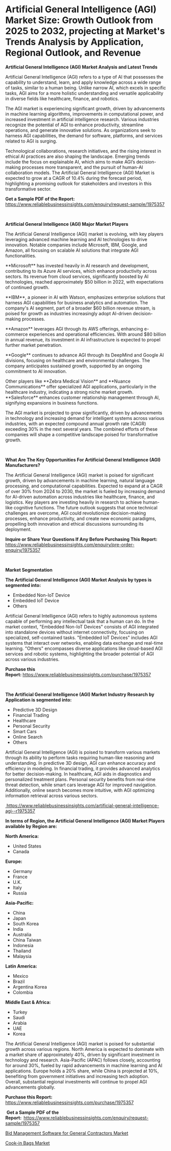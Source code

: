 <p><h1>Artificial General Intelligence (AGI) Market Size: Growth Outlook from 2025 to 2032, projecting at Market's Trends Analysis by Application, Regional Outlook, and Revenue</h1></p><p><strong>Artificial General Intelligence (AGI) Market Analysis and Latest Trends</strong></p>
<p><p>Artificial General Intelligence (AGI) refers to a type of AI that possesses the capability to understand, learn, and apply knowledge across a wide range of tasks, similar to a human being. Unlike narrow AI, which excels in specific tasks, AGI aims for a more holistic understanding and versatile applicability in diverse fields like healthcare, finance, and robotics.</p><p>The AGI market is experiencing significant growth, driven by advancements in machine learning algorithms, improvements in computational power, and increased investment in artificial intelligence research. Various industries recognize the potential of AGI to enhance productivity, streamline operations, and generate innovative solutions. As organizations seek to harness AGI capabilities, the demand for software, platforms, and services related to AGI is surging.</p><p>Technological collaborations, research initiatives, and the rising interest in ethical AI practices are also shaping the landscape. Emerging trends include the focus on explainable AI, which aims to make AGI’s decision-making processes more transparent, and the pursuit of human-AI collaboration models. The Artificial General Intelligence (AGI) Market is expected to grow at a CAGR of 10.4% during the forecast period, highlighting a promising outlook for stakeholders and investors in this transformative sector.</p></p>
<p><strong>Get a Sample PDF of the Report:&nbsp;</strong> <a href="https://www.reliablebusinessinsights.com/enquiry/request-sample/1975357?utm_campaign=57&utm_medium=2&utm_source=Github&utm_content=ia&utm_term=15012025&utm_id=artificial-general-intelligence-agi">https://www.reliablebusinessinsights.com/enquiry/request-sample/1975357</a></p>
<p>&nbsp;</p>
<p><strong>Artificial General Intelligence (AGI) Major Market Players</strong></p>
<p><p>The Artificial General Intelligence (AGI) market is evolving, with key players leveraging advanced machine learning and AI technologies to drive innovation. Notable companies include Microsoft, IBM, Google, and Amazon, all focusing on scalable AI solutions that integrate AGI functionalities.</p><p>**Microsoft** has invested heavily in AI research and development, contributing to its Azure AI services, which enhance productivity across sectors. Its revenue from cloud services, significantly boosted by AI technologies, reached approximately $50 billion in 2022, with expectations of continued growth.</p><p>**IBM**, a pioneer in AI with Watson, emphasizes enterprise solutions that harness AGI capabilities for business analytics and automation. The company's AI segment, part of a broader $60 billion revenue stream, is poised for growth as industries increasingly adopt AI-driven decision-making processes.</p><p>**Amazon** leverages AGI through its AWS offerings, enhancing e-commerce experiences and operational efficiencies. With around $80 billion in annual revenue, its investment in AI infrastructure is expected to propel further market penetration.</p><p>**Google** continues to advance AGI through its DeepMind and Google AI divisions, focusing on healthcare and environmental challenges. The company anticipates sustained growth, supported by an ongoing commitment to AI innovation.</p><p>Other players like **Zebra Medical Vision** and **Nuance Communications** offer specialized AGI applications, particularly in the healthcare industry, indicating a strong niche market growth. **Salesforce** enhances customer relationship management through AI, signifying expansions in business functions.</p><p>The AGI market is projected to grow significantly, driven by advancements in technology and increasing demand for intelligent systems across various industries, with an expected compound annual growth rate (CAGR) exceeding 30% in the next several years. The combined efforts of these companies will shape a competitive landscape poised for transformative growth.</p></p>
<p>&nbsp;</p>
<p><strong>What Are The Key Opportunities For Artificial General Intelligence (AGI) Manufacturers?</strong></p>
<p><p>The Artificial General Intelligence (AGI) market is poised for significant growth, driven by advancements in machine learning, natural language processing, and computational capabilities. Expected to expand at a CAGR of over 30% from 2024 to 2030, the market is fueled by increasing demand for AI-driven automation across industries like healthcare, finance, and logistics. Key players are investing heavily in research to achieve human-like cognitive functions. The future outlook suggests that once technical challenges are overcome, AGI could revolutionize decision-making processes, enhance productivity, and create new economic paradigms, propelling both innovation and ethical discussions surrounding its deployment.</p></p>
<p><strong>Inquire or Share Your Questions If Any Before Purchasing This Report:</strong> <a href="https://www.reliablebusinessinsights.com/enquiry/pre-order-enquiry/1975357?utm_campaign=57&utm_medium=2&utm_source=Github&utm_content=ia&utm_term=15012025&utm_id=artificial-general-intelligence-agi">https://www.reliablebusinessinsights.com/enquiry/pre-order-enquiry/1975357</a></p>
<p>&nbsp;</p>
<p><strong>Market Segmentation</strong></p>
<p><strong>The Artificial General Intelligence (AGI) Market Analysis by types is segmented into:</strong></p>
<p><ul><li>Embedded Non-IoT Device</li><li>Embedded IoT Device</li><li>Others</li></ul></p>
<p><p>Artificial General Intelligence (AGI) refers to highly autonomous systems capable of performing any intellectual task that a human can do. In the market context, "Embedded Non-IoT Devices" consists of AGI integrated into standalone devices without internet connectivity, focusing on specialized, self-contained tasks. "Embedded IoT Devices" includes AGI systems that interact over networks, enabling data exchange and real-time learning. "Others" encompasses diverse applications like cloud-based AGI services and robotic systems, highlighting the broader potential of AGI across various industries.</p></p>
<p><strong>Purchase this Report:&nbsp;</strong><a href="https://www.reliablebusinessinsights.com/purchase/1975357?utm_campaign=57&utm_medium=2&utm_source=Github&utm_content=ia&utm_term=15012025&utm_id=artificial-general-intelligence-agi">https://www.reliablebusinessinsights.com/purchase/1975357</a></p>
<p>&nbsp;</p>
<p><strong>The Artificial General Intelligence (AGI) Market Industry Research by Application is segmented into:</strong></p>
<p><ul><li>Predictive 3D Design</li><li>Financial Trading</li><li>Healthcare</li><li>Personal Security</li><li>Smart Cars</li><li>Online Search</li><li>Others</li></ul></p>
<p><p>Artificial General Intelligence (AGI) is poised to transform various markets through its ability to perform tasks requiring human-like reasoning and understanding. In predictive 3D design, AGI can enhance accuracy and efficiency in modeling. In financial trading, it provides advanced analytics for better decision-making. In healthcare, AGI aids in diagnostics and personalized treatment plans. Personal security benefits from real-time threat detection, while smart cars leverage AGI for improved navigation. Additionally, online search becomes more intuitive, with AGI optimizing information retrieval across various sectors.</p></p>
<p><a href="https://www.reliablebusinessinsights.com/artificial-general-intelligence-agi--r1975357?utm_campaign=57&utm_medium=2&utm_source=Github&utm_content=ia&utm_term=15012025&utm_id=artificial-general-intelligence-agi">&nbsp;https://www.reliablebusinessinsights.com/artificial-general-intelligence-agi--r1975357</a></p>
<p><strong>In terms of Region, the Artificial General Intelligence (AGI) Market Players available by Region are:</strong></p>
<p>
    <p> <strong> North America: </strong>
        <ul>
            <li>United States</li>
            <li>Canada</li>
        </ul>
        </p> 
    <p> <strong> Europe: </strong>
        <ul>
            <li>Germany</li>
            <li>France</li>
            <li>U.K.</li>
            <li>Italy</li>
            <li>Russia</li>
        </ul>
        </p> 
    <p> <strong> Asia-Pacific: </strong>
        <ul>
            <li>China</li>
            <li>Japan</li>
            <li>South Korea</li>
            <li>India</li>
            <li>Australia</li>
            <li>China Taiwan</li>
            <li>Indonesia</li>
            <li>Thailand</li>
            <li>Malaysia</li>
        </ul>
        </p> 
    <p> <strong> Latin America: </strong>
        <ul>
            <li>Mexico</li>
            <li>Brazil</li>
            <li>Argentina Korea</li>
            <li>Colombia</li>
        </ul>
        </p> 
    <p> <strong> Middle East & Africa: </strong>
        <ul>
            <li>Turkey</li>
            <li>Saudi</li>
            <li>Arabia</li>
            <li>UAE</li>
            <li>Korea</li>
        </ul>
    </p>
    </p>
<p><p>The Artificial General Intelligence (AGI) market is poised for substantial growth across various regions. North America is expected to dominate with a market share of approximately 40%, driven by significant investment in technology and research. Asia-Pacific (APAC) follows closely, accounting for around 30%, fueled by rapid advancements in machine learning and AI applications. Europe holds a 20% share, while China is projected at 10%, benefiting from government initiatives and increasing tech adoption. Overall, substantial regional investments will continue to propel AGI advancements globally.</p></p>
<p><strong>Purchase this Report: </strong><a href="https://www.reliablebusinessinsights.com/purchase/1975357?utm_campaign=57&utm_medium=2&utm_source=Github&utm_content=ia&utm_term=15012025&utm_id=artificial-general-intelligence-agi">https://www.reliablebusinessinsights.com/purchase/1975357</a></p>
<p>&nbsp;<strong>Get a Sample PDF of the Report:&nbsp;&nbsp;</strong><a href="https://www.reliablebusinessinsights.com/enquiry/request-sample/1975357?utm_campaign=57&utm_medium=2&utm_source=Github&utm_content=ia&utm_term=15012025&utm_id=artificial-general-intelligence-agi">https://www.reliablebusinessinsights.com/enquiry/request-sample/1975357</a></p>
<p><strong></strong></p>
<p><p><a href="https://github.com/bolalfredia7777/Market-Research-Report-List-1/blob/main/bid-management-software-for-general-contractors-market.md?utm_campaign=57&utm_medium=2&utm_source=Github&utm_content=ia&utm_term=15012025&utm_id=artificial-general-intelligence-agi">Bid Management Software for General Contractors Market</a></p><p><a href="https://github.com/ccreola81/Market-Research-Report-List-1/blob/main/cook-in-bags-market.md?utm_campaign=57&utm_medium=2&utm_source=Github&utm_content=ia&utm_term=15012025&utm_id=artificial-general-intelligence-agi">Cook-in Bags Market</a></p></p>